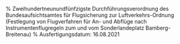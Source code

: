% Zweihundertneunundfünfzigste Durchführungsverordnung des Bundesaufsichtsamtes für Flugsicherung zur Luftverkehrs-Ordnung (Festlegung von Flugverfahren für An- und Abflüge nach Instrumentenflugregeln zum und vom Sonderlandeplatz Bamberg-Breitenau)
% Ausfertigungsdatum: 16.08.2021
 
